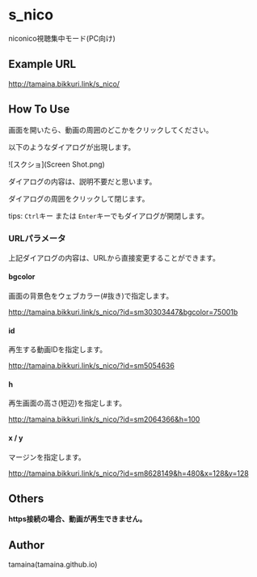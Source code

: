# s_nico
niconico視聴集中モード(PC向け)

## Example URL

http://tamaina.bikkuri.link/s_nico/


## How To Use

画面を開いたら、動画の周囲のどこかをクリックしてください。

以下のようなダイアログが出現します。

![スクショ](Screen Shot.png)

ダイアログの内容は、説明不要だと思います。

ダイアログの周囲をクリックして閉じます。

tips: ```Ctrl```キー または ```Enter```キーでもダイアログが開閉します。

### URLパラメータ

上記ダイアログの内容は、URLから直接変更することができます。

#### bgcolor

画面の背景色をウェブカラー(#抜き)で指定します。

http://tamaina.bikkuri.link/s_nico/?id=sm30303447&bgcolor=75001b

#### id

再生する動画IDを指定します。

http://tamaina.bikkuri.link/s_nico/?id=sm5054636

#### h

再生画面の高さ(短辺)を指定します。

http://tamaina.bikkuri.link/s_nico/?id=sm2064366&h=100

#### x / y

マージンを指定します。

http://tamaina.bikkuri.link/s_nico/?id=sm8628149&h=480&x=128&y=128

## Others

**https接続の場合、動画が再生できません。**

## Author

tamaina(tamaina.github.io)